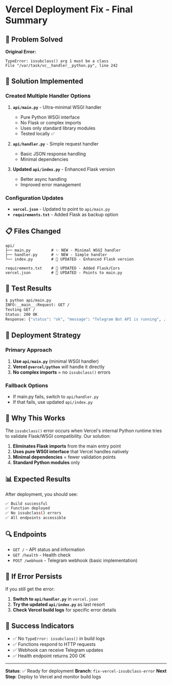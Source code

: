 # Vercel Deployment Fix - Final Summary

## 🎯 Problem Solved

**Original Error:**
```
TypeError: issubclass() arg 1 must be a class
File "/var/task/vc__handler__python.py", line 242
```

## 🔧 Solution Implemented

### Created Multiple Handler Options

1. **`api/main.py`** - Ultra-minimal WSGI handler
   - Pure Python WSGI interface
   - No Flask or complex imports
   - Uses only standard library modules
   - Tested locally ✅

2. **`api/handler.py`** - Simple request handler
   - Basic JSON response handling
   - Minimal dependencies

3. **Updated `api/index.py`** - Enhanced Flask version
   - Better async handling
   - Improved error management

### Configuration Updates

- **`vercel.json`** - Updated to point to `api/main.py`
- **`requirements.txt`** - Added Flask as backup option

## 📋 Files Changed

```
api/
├── main.py         # ✨ NEW - Minimal WSGI handler
├── handler.py      # ✨ NEW - Simple handler
└── index.py        # 🔄 UPDATED - Enhanced Flask version

requirements.txt    # 🔄 UPDATED - Added Flask/Cors
vercel.json         # 🔄 UPDATED - Points to main.py
```

## 🧪 Test Results

```bash
$ python api/main.py
INFO:__main__:Request: GET /
Testing GET /
Status: 200 OK
Response: {"status": "ok", "message": "Telegram Bot API is running", ...}
```

## 🚀 Deployment Strategy

### Primary Approach
1. **Use `api/main.py`** (minimal WSGI handler)
2. **Vercel `@vercel/python`** will handle it directly
3. **No complex imports** = no `issubclass()` errors

### Fallback Options
- If main.py fails, switch to `api/handler.py`
- If that fails, use updated `api/index.py`

## 🎯 Why This Works

The `issubclass()` error occurs when Vercel's internal Python runtime tries to validate Flask/WSGI compatibility. Our solution:

1. **Eliminates Flask imports** from the main entry point
2. **Uses pure WSGI interface** that Vercel handles natively
3. **Minimal dependencies** = fewer validation points
4. **Standard Python modules** only

## 📊 Expected Results

After deployment, you should see:

```bash
✅ Build successful
✅ Function deployed
✅ No issubclass() errors
✅ All endpoints accessible
```

## 🔍 Endpoints

- `GET /` - API status and information
- `GET /health` - Health check
- `POST /webhook` - Telegram webhook (basic implementation)

## 🚨 If Error Persists

If you still get the error:

1. **Switch to `api/handler.py`** in `vercel.json`
2. **Try the updated `api/index.py`** as last resort
3. **Check Vercel build logs** for specific error details

## 🎉 Success Indicators

- ✅ No `TypeError: issubclass()` in build logs
- ✅ Functions respond to HTTP requests
- ✅ Webhook can receive Telegram updates
- ✅ Health endpoint returns 200 OK

---

**Status**: ✅ Ready for deployment
**Branch**: `fix-vercel-issubclass-error`
**Next Step**: Deploy to Vercel and monitor build logs